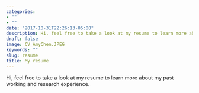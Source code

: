 ```yaml
---
categories:
- ""
- ""
date: "2017-10-31T22:26:13-05:00"
description: Hi, feel free to take a look at my resume to learn more about my past working and research experience.
draft: false
image: CV_AmyChen.JPEG
keywords: ""
slug: resume
title: My resume
---
```

 Hi, feel free to take a look at my resume to learn more about my past working and research experience.
